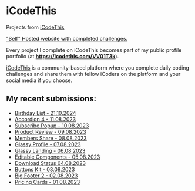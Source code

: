 # iCodeThis
Projects from [iCodeThis](https://icodethis.com)

["Self" Hosted website with completed challenges.](https://vv01t3k.github.io/iCodeThis/)

Every project I complete on iCodeThis becomes part of my public profile portfolio (at **https://icodethis.com/VV01T3k**).

[iCodeThis](https://icodethis.com) is a community-based platform where you complete daily coding challenges and share them with fellow iCoders on the platform and your social media if you choose.


## My recent submissions:

- [Birthday List - 21.10.2024](https://github.com/VV01T3k/iCodeThis/tree/main/Projects/Birthday%20List%20-%2021.10.2024)
- [Accordion 4 - 11.08.2023](https://github.com/VV01T3k/iCodeThis/tree/main/Projects/Accordion%204%20-%2011.08.2023)
- [Subscribe Popup - 10.08.2023](https://github.com/VV01T3k/iCodeThis/tree/main/Projects/Subscribe%20Popup%20-%2010.08.2023)
- [Product Review - 09.08.2023](https://github.com/VV01T3k/iCodeThis/tree/main/Projects/Product%20Review%20-%2009.08.2023)
- [Members Share - 08.08.2023](https://github.com/VV01T3k/iCodeThis/tree/main/Projects/Members%20Share%20-%2008.08.2023)
- [Glassy Profile - 07.08.2023](https://github.com/VV01T3k/iCodeThis/tree/main/Projects/Glassy%20Profile%20-%2007.08.2023)
- [Glassy Landing - 06.08.2023](https://github.com/VV01T3k/iCodeThis/tree/main/Projects/Glassy%20Landing%20-%2006.08.2023)
- [Editable Components - 05.08.2023](https://github.com/VV01T3k/iCodeThis/tree/main/Projects/Editable%20Components%20-%2005.08.2023)
- [Download Status 04.08.2023](https://github.com/VV01T3k/iCodeThis/tree/main/Projects/Download%20Status%20-%2004.08.2023)
- [Buttons Kit - 03.08.2023](https://github.com/VV01T3k/iCodeThis/tree/main/Projects/Buttons%20Kit%20-%2003.08.2023)
- [Big Footer 2 - 02.08.2023](https://github.com/VV01T3k/iCodeThis/tree/main/Projects/Big%20Footer%202%20-%2002.08.2023)
- [Pricing Cards - 01.08.2023](https://github.com/VV01T3k/iCodeThis/tree/main/Projects/Pricing%20Cards%20-%2001.08.2023)
